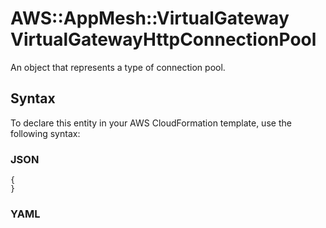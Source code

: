 # AWS::AppMesh::VirtualGateway VirtualGatewayHttpConnectionPool<a name="aws-properties-appmesh-virtualgateway-virtualgatewayhttpconnectionpool"></a>

An object that represents a type of connection pool\.

## Syntax<a name="aws-properties-appmesh-virtualgateway-virtualgatewayhttpconnectionpool-syntax"></a>

To declare this entity in your AWS CloudFormation template, use the following syntax:

### JSON<a name="aws-properties-appmesh-virtualgateway-virtualgatewayhttpconnectionpool-syntax.json"></a>

```
{
}
```

### YAML<a name="aws-properties-appmesh-virtualgateway-virtualgatewayhttpconnectionpool-syntax.yaml"></a>

```
```